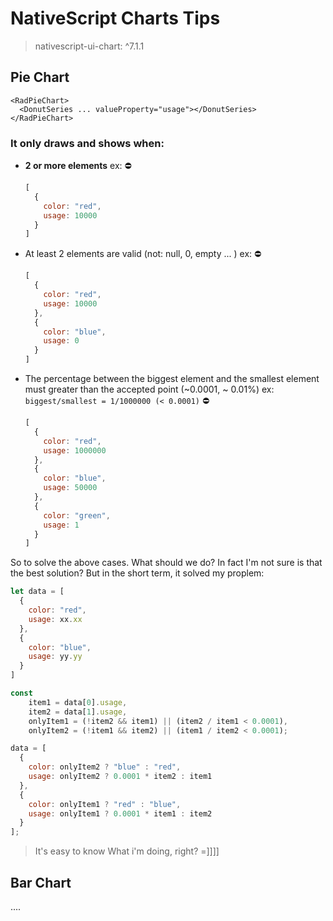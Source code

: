# NativeScript Charts Tips

> nativescript-ui-chart: ^7.1.1

## Pie Chart

```
<RadPieChart>
  <DonutSeries ... valueProperty="usage"></DonutSeries>
</RadPieChart>
```
### It only draws and shows when: 
  - **2 or more elements**
  ex: :no_entry:
    ```js
    [
      {
        color: "red",
        usage: 10000
      }
    ]
    ```
  - At least 2 elements are valid (not: null, 0, empty ... )
  ex: :no_entry:
    ```js
    [
      {
        color: "red",
        usage: 10000
      },
      {
        color: "blue",
        usage: 0
      }
    ]
    ```
  - The percentage between the biggest element and the smallest element must greater than the accepted point (~0.0001, ~ 0.01%)
  ex: `biggest/smallest = 1/1000000 (< 0.0001)` :no_entry:
    ```js
    [
      {
        color: "red",
        usage: 1000000
      },
      {
        color: "blue",
        usage: 50000
      },
      {
        color: "green",
        usage: 1
      }
    ]
    ```

So to solve the above cases. What should we do? In fact I'm not sure is that the best solution? But in the short term, it solved my proplem:
```js
let data = [
  {
    color: "red",
    usage: xx.xx
  },
  {
    color: "blue",
    usage: yy.yy
  }
]

const
    item1 = data[0].usage,
    item2 = data[1].usage,
    onlyItem1 = (!item2 && item1) || (item2 / item1 < 0.0001),
    onlyItem2 = (!item1 && item2) || (item1 / item2 < 0.0001);

data = [
  {
    color: onlyItem2 ? "blue" : "red",
    usage: onlyItem2 ? 0.0001 * item2 : item1
  },
  {
    color: onlyItem1 ? "red" : "blue",
    usage: onlyItem1 ? 0.0001 * item1 : item2
  }
];
```
> It's easy to know What i'm doing, right? =]]]]


## Bar Chart
....
